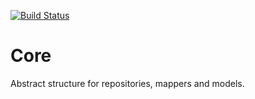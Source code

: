[![Build Status](https://travis-ci.org/mwyatt/core.svg?branch=master)](https://travis-ci.org/mwyatt/core)
# Core
Abstract structure for repositories, mappers and models.

